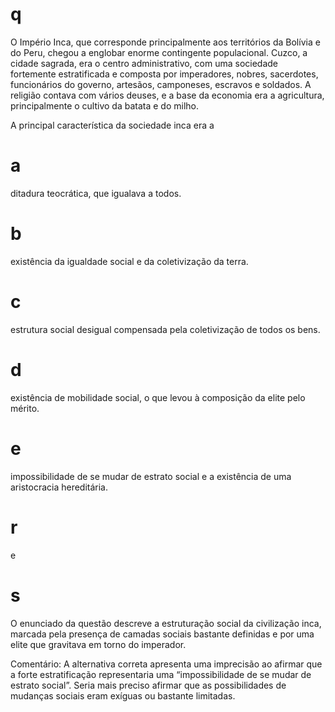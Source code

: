 # q
O Império Inca, que corresponde principalmente aos territórios da Bolívia e do Peru, chegou a englobar enorme contingente populacional. Cuzco, a cidade sagrada, era o centro administrativo, com uma sociedade fortemente estratificada e composta por imperadores, nobres, sacerdotes, funcionários do governo, artesãos, camponeses, escravos e soldados. A religião contava com vários deuses, e a base da economia era a agricultura, principalmente o cultivo da batata e do milho.

A principal característica da sociedade inca era a

# a
ditadura teocrática, que igualava a todos.

# b
existência da igualdade social e da coletivização da terra.

# c
estrutura social desigual compensada pela coletivização de todos os bens.

# d
existência de mobilidade social, o que levou à composição da elite pelo mérito.

# e
impossibilidade de se mudar de estrato social e a existência de uma aristocracia hereditária.

# r
e

# s
O enunciado da questão descreve a estruturação social da civilização inca, marcada pela presença de camadas sociais bastante definidas e por uma elite que gravitava em torno do imperador.

Comentário: A alternativa correta apresenta uma imprecisão ao afirmar que a forte estratificação representaria uma “impossibilidade de se mudar de estrato social”. Seria mais preciso afirmar que as possibilidades de mudanças sociais eram exíguas ou bastante limitadas.
